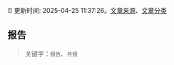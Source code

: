 :alarm_clock: 更新时间: 2025-04-25 11:37:26。[文章来源](/README.md)、[文章分类](/TAGS.md)

## 报告


> 关键字：`报告`、`月报`



